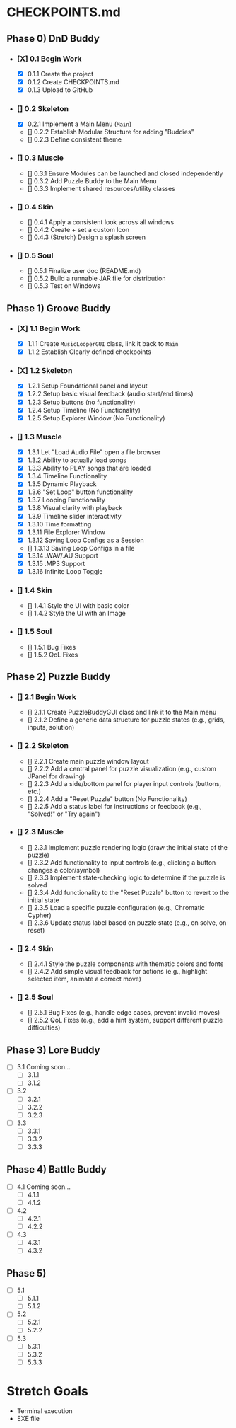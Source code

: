 # CHECKPOINTS.md

## Phase 0) DnD Buddy
- ### [X] 0.1 Begin Work
  - [X] 0.1.1 Create the project
  - [X] 0.1.2 Create CHECKPOINTS.md
  - [X] 0.1.3 Upload to GitHub
- ### [] 0.2 Skeleton
  - [X] 0.2.1 Implement a Main Menu (`Main`)
  - [] 0.2.2 Establish Modular Structure for adding "Buddies"
  - [] 0.2.3 Define consistent theme
- ### [] 0.3 Muscle
  - [] 0.3.1 Ensure Modules can be launched and closed independently
  - [] 0.3.2 Add Puzzle Buddy to the Main Menu
  - [] 0.3.3 Implement shared resources/utility classes
- ### [] 0.4 Skin
  - [] 0.4.1 Apply a consistent look across all windows
  - [] 0.4.2 Create + set a custom Icon
  - [] 0.4.3 (Stretch) Design a splash screen
- ### [] 0.5 Soul
  - [] 0.5.1 Finalize user doc (README.md)
  - [] 0.5.2 Build a runnable JAR file for distribution
  - [] 0.5.3 Test on Windows

## Phase 1) Groove Buddy
- ### [X] 1.1 Begin Work
    - [X] 1.1.1 Create `MusicLooperGUI` class, link it back to `Main`
    - [X] 1.1.2 Establish Clearly defined checkpoints
- ### [X] 1.2 Skeleton
    - [X] 1.2.1 Setup Foundational panel and layout
    - [X] 1.2.2 Setup basic visual feedback (audio start/end times)
    - [X] 1.2.3 Setup buttons (no functionality)
    - [X] 1.2.4 Setup Timeline (No Functionality)
    - [X] 1.2.5 Setup Explorer Window (No Functionality)
- ### [] 1.3 Muscle
    - [X] 1.3.1 Let "Load Audio File" open a file browser
    - [X] 1.3.2 Ability to actually load songs
    - [X] 1.3.3 Ability to PLAY songs that are loaded
    - [X] 1.3.4 Timeline Functionality
    - [X] 1.3.5 Dynamic Playback
    - [X] 1.3.6 "Set Loop" button functionality
    - [X] 1.3.7 Looping Functionality
    - [X] 1.3.8 Visual clarity with playback
    - [X] 1.3.9 Timeline slider interactivity
    - [X] 1.3.10 Time formatting
    - [X] 1.3.11 File Explorer Window
    - [X] 1.3.12 Saving Loop Configs as a Session
    - [] 1.3.13 Saving Loop Configs in a file
    - [X] 1.3.14 .WAV/.AU Support
    - [X] 1.3.15 .MP3 Support
    - [X] 1.3.16 Infinite Loop Toggle
- ### [] 1.4 Skin
  - [] 1.4.1 Style the UI with basic color
  - [] 1.4.2 Style the UI with an Image
- ### [] 1.5 Soul
  - [] 1.5.1 Bug Fixes
  - [] 1.5.2 QoL Fixes

## Phase 2) Puzzle Buddy
- ### [] 2.1 Begin Work
  - [] 2.1.1 Create PuzzleBuddyGUI class and link it to the Main menu
  - [] 2.1.2 Define a generic data structure for puzzle states (e.g., grids, inputs, solution)

- ### [] 2.2 Skeleton
  - [] 2.2.1 Create main puzzle window layout
  - [] 2.2.2 Add a central panel for puzzle visualization (e.g., custom JPanel for drawing)
  - [] 2.2.3 Add a side/bottom panel for player input controls (buttons, etc.)
  - [] 2.2.4 Add a "Reset Puzzle" button (No Functionality)
  - [] 2.2.5 Add a status label for instructions or feedback (e.g., "Solved!" or "Try again")

- ### [] 2.3 Muscle
  - [] 2.3.1 Implement puzzle rendering logic (draw the initial state of the puzzle)
  - [] 2.3.2 Add functionality to input controls (e.g., clicking a button changes a color/symbol)
  - [] 2.3.3 Implement state-checking logic to determine if the puzzle is solved
  - [] 2.3.4 Add functionality to the "Reset Puzzle" button to revert to the initial state
  - [] 2.3.5 Load a specific puzzle configuration (e.g., Chromatic Cypher)
  - [] 2.3.6 Update status label based on puzzle state (e.g., on solve, on reset)

- ### [] 2.4 Skin
  - [] 2.4.1 Style the puzzle components with thematic colors and fonts
  - [] 2.4.2 Add simple visual feedback for actions (e.g., highlight selected item, animate a correct move)
 
- ### [] 2.5 Soul
  - [] 2.5.1 Bug Fixes (e.g., handle edge cases, prevent invalid moves)
  - [] 2.5.2 QoL Fixes (e.g., add a hint system, support different puzzle difficulties)

## Phase 3) Lore Buddy
- [ ] 3.1 Coming soon...
    - [ ] 3.1.1 
    - [ ] 3.1.2 
- [ ] 3.2 
    - [ ] 3.2.1 
    - [ ] 3.2.2 
    - [ ] 3.2.3 
- [ ] 3.3 
    - [ ] 3.3.1 
    - [ ] 3.3.2 
    - [ ] 3.3.3 

## Phase 4) Battle Buddy
- [ ] 4.1 Coming soon...
    - [ ] 4.1.1 
    - [ ] 4.1.2 
- [ ] 4.2 
    - [ ] 4.2.1 
    - [ ] 4.2.2 
- [ ] 4.3 
    - [ ] 4.3.1 
    - [ ] 4.3.2 

## Phase 5) 
- [ ] 5.1 
    - [ ] 5.1.1 
    - [ ] 5.1.2 
- [ ] 5.2 
    - [ ] 5.2.1 
    - [ ] 5.2.2 
- [ ] 5.3 
    - [ ] 5.3.1 
    - [ ] 5.3.2 
    - [ ] 5.3.3 

# Stretch Goals
- Terminal execution
- EXE file 